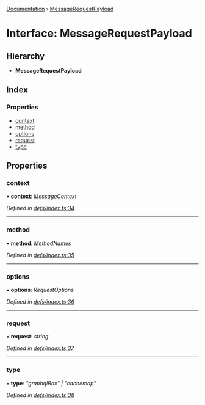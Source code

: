 [Documentation](../README.md) › [MessageRequestPayload](messagerequestpayload.md)

# Interface: MessageRequestPayload

## Hierarchy

* **MessageRequestPayload**

## Index

### Properties

* [context](messagerequestpayload.md#context)
* [method](messagerequestpayload.md#method)
* [options](messagerequestpayload.md#options)
* [request](messagerequestpayload.md#request)
* [type](messagerequestpayload.md#type)

## Properties

###  context

• **context**: *[MessageContext](messagecontext.md)*

*Defined in [defs/index.ts:34](https://github.com/badbatch/graphql-box/blob/9d329e0/packages/worker-client/src/defs/index.ts#L34)*

___

###  method

• **method**: *[MethodNames](../README.md#methodnames)*

*Defined in [defs/index.ts:35](https://github.com/badbatch/graphql-box/blob/9d329e0/packages/worker-client/src/defs/index.ts#L35)*

___

###  options

• **options**: *RequestOptions*

*Defined in [defs/index.ts:36](https://github.com/badbatch/graphql-box/blob/9d329e0/packages/worker-client/src/defs/index.ts#L36)*

___

###  request

• **request**: *string*

*Defined in [defs/index.ts:37](https://github.com/badbatch/graphql-box/blob/9d329e0/packages/worker-client/src/defs/index.ts#L37)*

___

###  type

• **type**: *"graphqlBox" | "cachemap"*

*Defined in [defs/index.ts:38](https://github.com/badbatch/graphql-box/blob/9d329e0/packages/worker-client/src/defs/index.ts#L38)*
